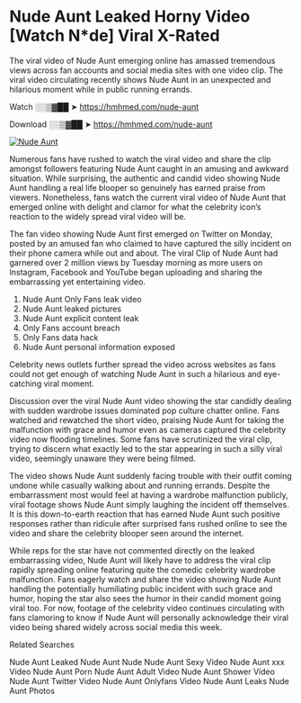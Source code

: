 ﻿# Nude Aunt Leaked Horny Video [Watch N*de] Viral X-Rated

The viral video of ﻿Nude Aunt emerging online has amassed tremendous views across fan accounts and social media sites with one video clip. The viral video circulating recently shows ﻿Nude Aunt in an unexpected and hilarious moment while in public running errands. 

Watch ░░▒▓██ ➤ https://hmhmed.com/nude-aunt

Download ░░▒▓██ ➤ https://hmhmed.com/nude-aunt

[![Nude Aunt](https://i.imgur.com/dJHk4Zq.gif)](https://hmhmed.com/nude-aunt)

Numerous fans have rushed to watch the viral video and share the clip amongst followers featuring ﻿Nude Aunt caught in an amusing and awkward situation. While surprising, the authentic and candid video showing ﻿Nude Aunt handling a real life blooper so genuinely has earned praise from viewers. Nonetheless, fans watch the current viral video of ﻿Nude Aunt that emerged online with delight and clamor for what the celebrity icon’s reaction to the widely spread viral video will be.

The fan video showing ﻿Nude Aunt first emerged on Twitter on Monday, posted by an amused fan who claimed to have captured the silly incident on their phone camera while out and about. The viral Clip of ﻿Nude Aunt had garnered over 2 million views by Tuesday morning as more users on Instagram, Facebook and YouTube began uploading and sharing the embarrassing yet entertaining video. 

1. ﻿Nude Aunt Only Fans leak video
2. ﻿Nude Aunt leaked pictures
3. ﻿Nude Aunt explicit content leak
4. Only Fans account breach
5. Only Fans data hack
6. ﻿Nude Aunt personal information exposed

Celebrity news outlets further spread the video across websites as fans could not get enough of watching ﻿Nude Aunt in such a hilarious and eye-catching viral moment. 

Discussion over the viral ﻿Nude Aunt video showing the star candidly dealing with sudden wardrobe issues dominated pop culture chatter online. Fans watched and rewatched the short video, praising ﻿Nude Aunt for taking the malfunction with grace and humor even as cameras captured the celebrity video now flooding timelines. Some fans have scrutinized the viral clip, trying to discern what exactly led to the star appearing in such a silly viral video, seemingly unaware they were being filmed.

The video shows ﻿Nude Aunt suddenly facing trouble with their outfit coming undone while casually walking about and running errands. Despite the embarrassment most would feel at having a wardrobe malfunction publicly, viral footage shows ﻿Nude Aunt simply laughing the incident off themselves. It is this down-to-earth reaction that has earned ﻿Nude Aunt such positive responses rather than ridicule after surprised fans rushed online to see the video and share the celebrity blooper seen around the internet.  

While reps for the star have not commented directly on the leaked embarrassing video, ﻿Nude Aunt will likely have to address the viral clip rapidly spreading online featuring quite the comedic celebrity wardrobe malfunction. Fans eagerly watch and share the video showing ﻿Nude Aunt handling the potentially humiliating public incident with such grace and humor, hoping the star also sees the humor in their candid moment going viral too. For now, footage of the celebrity video continues circulating with fans clamoring to know if ﻿Nude Aunt will personally acknowledge their viral video being shared widely across social media this week.

Related Searches

﻿Nude Aunt Leaked
﻿Nude Aunt Nude
﻿Nude Aunt Sexy Video
﻿Nude Aunt xxx Video
﻿Nude Aunt Porn
﻿Nude Aunt Adult Video
﻿Nude Aunt Shower Video
﻿Nude Aunt Twitter Video
﻿Nude Aunt Onlyfans Video
﻿Nude Aunt Leaks
﻿Nude Aunt Photos